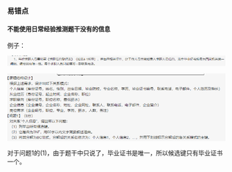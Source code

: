### 易错点

#### 不能使用日常经验推测题干没有的信息

例子：

![](img/2015四_1.PNG)

![](img/2015四_2.PNG)

对于问题1的(1)，由于题干中只说了，毕业证书是唯一，所以候选键只有毕业证书一个。
